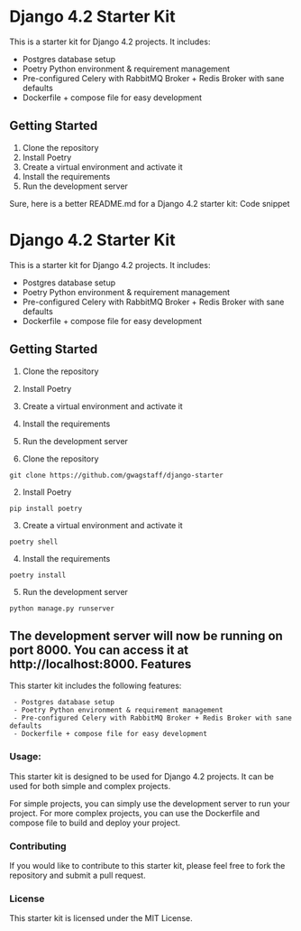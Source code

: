 # Django 4.2 Starter Kit

This is a starter kit for Django 4.2 projects. It includes:

* Postgres database setup
* Poetry Python environment & requirement management
* Pre-configured Celery with RabbitMQ Broker + Redis Broker with sane defaults
* Dockerfile + compose file for easy development

## Getting Started

1. Clone the repository
2. Install Poetry
3. Create a virtual environment and activate it
4. Install the requirements
5. Run the development server


Sure, here is a better README.md for a Django 4.2 starter kit:
Code snippet

# Django 4.2 Starter Kit

This is a starter kit for Django 4.2 projects. It includes:

* Postgres database setup
* Poetry Python environment & requirement management
* Pre-configured Celery with RabbitMQ Broker + Redis Broker with sane defaults
* Dockerfile + compose file for easy development

## Getting Started

1. Clone the repository
2. Install Poetry
3. Create a virtual environment and activate it
4. Install the requirements
5. Run the development server

1. Clone the repository
```
git clone https://github.com/gwagstaff/django-starter
```
2. Install Poetry
```
pip install poetry
```
3. Create a virtual environment and activate it
```
poetry shell
```
4. Install the requirements
```
poetry install
```
5. Run the development server
```
python manage.py runserver
```

The development server will now be running on port 8000. You can access it at http://localhost:8000.
Features
---
This starter kit includes the following features:

     - Postgres database setup
     - Poetry Python environment & requirement management
     - Pre-configured Celery with RabbitMQ Broker + Redis Broker with sane defaults
     - Dockerfile + compose file for easy development

### Usage:

This starter kit is designed to be used for Django 4.2 projects. It can be used for both simple and complex projects.

For simple projects, you can simply use the development server to run your project. For more complex projects, you can use the Dockerfile and compose file to build and deploy your project.
### Contributing

If you would like to contribute to this starter kit, please feel free to fork the repository and submit a pull request.
### License

This starter kit is licensed under the MIT License.
